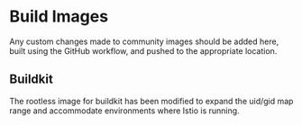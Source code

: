 # Build Images

Any custom changes made to community images should be added here, built using
the GitHub workflow, and pushed to the appropriate location.

## Buildkit

The rootless image for buildkit has been modified to expand the uid/gid map
range and accommodate environments where Istio is running.
